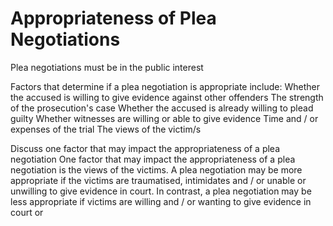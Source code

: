 # Appropriateness of Plea Negotiations


Plea negotiations must be in the public interest

Factors that determine if a plea negotiation is appropriate include:
	Whether the accused is willing to give evidence against other offenders
	The strength of the prosecution's case
	Whether the accused is already willing to plead guilty
	Whether witnesses are willing or able to give evidence 
	Time and / or expenses of the trial
	The views of the victim/s


Discuss one factor that may impact the appropriateness of a plea negotiation
	One factor that may impact the appropriateness of a plea negotiation is the views of the victims. A plea negotiation may be more appropriate if the victims are traumatised, intimidates and / or unable or unwilling to give evidence in court. In contrast, a plea negotiation may be less appropriate if victims are willing and / or wanting to give evidence in court or 